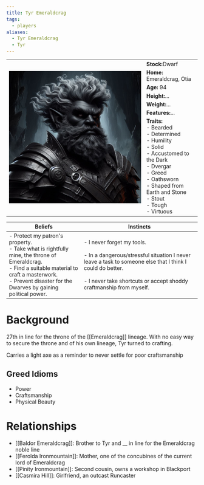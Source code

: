 ```yaml
---
title: Tyr Emeraldcrag
tags:
  - players
aliases:
  - Tyr Emeraldcrag
  - Tyr
---
```


 <table>
  <tr>
    <td rowspan="8"><img src="../images/Tyr.png" alt="Tyr Emeraldcrag"></td>
    <td><b><strong>Stock:</b></strong>Dwarf</td>
  </tr>
  <tr>
    <td><b><strong>Home:</b></strong> Emeraldcrag, Otia</td>
  </tr>
    <tr>
    <td><b><strong>Age:</b></strong> 94</td>
  </tr>
    <tr>
    <td><b><strong>Height:</b></strong>...</td>
  </tr>
    <tr>
    <td><b><strong>Weight:</b></strong>...</td>
  </tr>
    <tr>
    <td><b><strong>Features:</b></strong>...</td>
  </tr>
   <tr>
    <td><b><strong>Traits:</b></strong><br>- Bearded<br>- Determined<br>- Humility<br>- Solid<br>- Accustomed to the Dark<br>- Dvergar<br>- Greed<br>- Oathsworn<br>- Shaped from Earth and Stone<br>- Stout<br>- Tough<br>- Virtuous</td>
  </tr>
</table> 

| Beliefs | Instincts |
| ------- | --------- |
| - Protect my patron's property.<br>- Take what is rightfully mine, the throne of Emeraldcrag.<br>- Find a suitable material to craft a masterwork.<br>- Prevent disaster for the Dwarves by gaining political power.| - I never forget my tools.<br><br>- In a dangerous/stressful situation I never leave a task to someone else that I think I could do better.<br><br>- I never take shortcuts or accept shoddy craftmanship from myself. | 

# Background
27th in line for the throne of the [[Emeraldcrag]] lineage. With no easy way to secure the throne and of his own lineage, Tyr turned to crafting.

Carries a light axe as a reminder to never settle for poor craftsmanship

## Greed Idioms
+ Power
+ Craftsmanship
+ Physical Beauty
# Relationships
* [[Baldor Emeraldcrag]]: Brother to Tyr and __ in line for the Emeraldcrag noble line
* [[Ferolda Ironmountain]]: Mother, one of the concubines of the current lord of Emeraldcrag
* [[Pinity Ironmountain]]:  Second cousin, owns a workshop in Blackport
* [[Casmira Hill]]: Girlfriend, an outcast Runcaster
